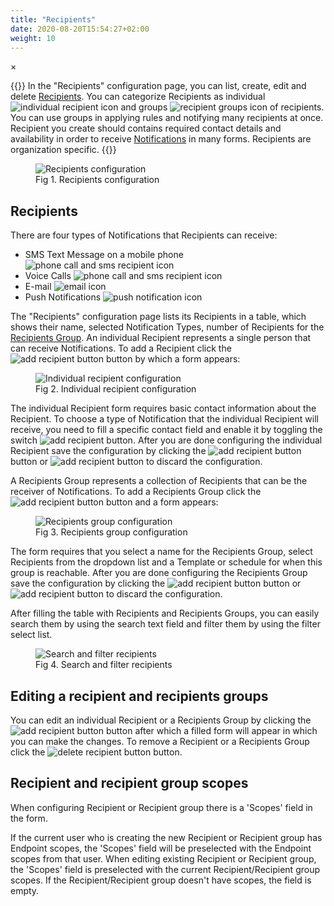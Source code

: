 ```yaml
---
title: "Recipients"
date: 2020-08-20T15:54:27+02:00
weight: 10
---
```


<!-- The Modal -->
<div id="myModal" class="modal">
  <span class="close">&times;</span>
  <img class="modal-content" id="img01">
  <div id="caption"></div>
</div>

{{<lead>}}
In the "Recipients" configuration page, you can list, create, edit and delete [Recipients](/glossary#recipient). You can categorize Recipients as individual <img src="/individual_recipient_icon.png" alt="individual recipient icon" class = "logo_resize"> and groups <img src="/recipients_groups_icon.png" alt="recipient groups icon" class = "logo_resize"> of recipients. You can use groups in applying rules and notifying many recipients at once. Recipient you create should contains required contact details and availability in order to receive [Notifications](/glossary#notification) in many forms. Recipients are organization specific.
{{</lead>}}

<figure class="image_container">
    <img class="center_image myImg" onClick="reply_click(this)"  id="recipients_configuration" src="/recipients_configuration.png" alt="Recipients configuration">
    <figcaption>Fig 1. Recipients configuration</figcaption>
</figure>

## Recipients

There are four types of Notifications that Recipients can receive:

- SMS Text Message on a mobile phone <img src="/sms-icon.png" alt="phone call and sms recipient icon" class = "logo_resize">
- Voice Calls <img src="/call-icon.png" alt="phone call and sms recipient icon" class = "logo_resize">
- E-mail <img src="/email-icon.png" alt="email icon" class = "logo_resize">
- Push Notifications <img src="/push-icon.png" alt="push notification icon" class = "logo_resize">

The "Recipients" configuration page lists its Recipients in a table, which shows their name, selected Notification Types, number of Recipients for the [Recipients Group](/glossary#recipient-group). An individual Recipient represents a single person that can receive Notifications. To add a Recipient click the <img src="/add_recipient_button.png" alt="add recipient button" > button by which a form appears:

<figure class="image_container">
    <img class="center_image myImg figure_resize2" onClick="reply_click(this)"  id="add_recipient_form" src="/addRecipientForm.png" alt="Individual recipient configuration">
    <figcaption>Fig 2. Individual recipient configuration</figcaption>
</figure>

The individual Recipient form requires basic contact information about the Recipient. To choose a type of Notification that the individual Recipient will receive, you need to fill a specific contact field and enable it by toggling the switch <img src="/recipient_toggle_switch.png" alt="add recipient button" >. After you are done configuring the individual Recipient save the configuration by clicking the <img src="/add_recipient_form_button.png" alt="add recipient button" > button or <img src="/cancel_recipient_button.png" alt="add recipient button" > to discard the configuration. 

A Recipients Group represents a collection of Recipients that can be the receiver of Notifications. To add a Recipients Group click the <img src="/add_recipient_groups_button.png" alt="add recipient button" > button and a form appears:

<figure class="image_container">
    <img class="center_image myImg figure_resize2" onClick="reply_click(this)"  id="add_recipient_groups_form" src="/addRecipientGroupForm.png" alt="Recipients group configuration">
    <figcaption>Fig 3. Recipients group configuration</figcaption>
</figure>

The form requires that you select a name for the Recipients Group, select Recipients from the dropdown list and a Template or schedule for when this group is reachable. After you are done configuring the Recipients Group save the configuration by clicking the <img src="/add_recipient_form_button.png" alt="add recipient button" > button or <img src="/cancel_recipient_button.png" alt="add recipient button" > to discard the configuration. 

After filling the table with Recipients and Recipients Groups, you can easily search them by using the search text field and filter them by using the filter select list.

<figure class="image_container">
    <img class="center_image myImg figure_resize2" onClick="reply_click(this)"  id="search_and_filter recipients" src="/recipients_filters.png" alt="Search and filter recipients">
    <figcaption>Fig 4. Search and filter recipients</figcaption>
</figure>

## Editing a recipient and recipients groups

You can edit an individual Recipient or a Recipients Group by clicking the <img src="/edit-button.png" alt="add recipient button" > button after which a filled form will appear in which you can make the changes. To remove a Recipient or a Recipients Group click the <img src="/delete-icon.png" alt="delete recipient button" > button.

## Recipient and recipient group scopes

When configuring Recipient or Recipient group there is a 'Scopes' field in the form. 

If the current user who is creating the new Recipient or Recipient group has Endpoint scopes, the 'Scopes' field will be preselected with the Endpoint scopes from that user. 
When editing existing Recipient or Recipient group, the 'Scopes' field is preselected with the current Recipient/Recipient group scopes. If the Recipient/Recipient group doesn't have scopes, the field is empty.
<script>
// Get the modal
var modal = document.getElementById("myModal");

var modalImg = document.getElementById("img01");
var captionText = document.getElementById("caption");
function reply_click(img)
{
    modal.style.display = "block";
    modalImg.src = img.src;
    captionText.innerHTML = img.alt;
}

modal.onclick = function() { 
  modal.style.display = "none";
}

document.addEventListener('keyup', function(e) {
    if (e.keyCode == 27) {
        modal.style.display = "none";
    }
});
</script>